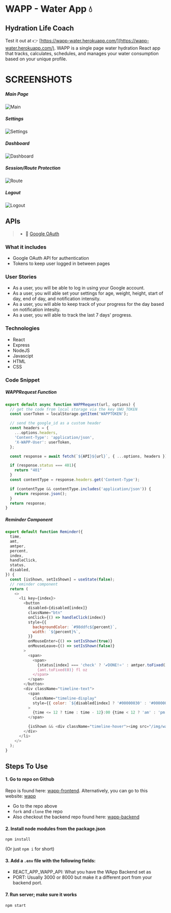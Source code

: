 # WAPP - Water App 💧

## Hydration Life Coach
Test it out at 👉 [https://wapp-water.herokuapp.com/](https://wapp-water.herokuapp.com/).
WAPP is a single page water hydration React app that tracks, calculates, schedules, and manages your water consumption based on your unique profile.

# SCREENSHOTS

##### Main Page
![Main](https://github.com/WAPP-Water-App/wapp-frontend/blob/main/public/ss/wapp-main.gif)

##### Settings
![Settings](https://github.com/WAPP-Water-App/wapp-frontend/blob/main/public/ss/wapp-sett.gif)

##### Dashboard
![Dashboard](https://github.com/WAPP-Water-App/wapp-frontend/blob/main/public/ss/wapp-dash.gif)

##### Session/Route Protection
![Route](https://github.com/WAPP-Water-App/wapp-frontend/blob/main/public/ss/wapp-session.gif)

##### Logout
![Logout](https://github.com/WAPP-Water-App/wapp-frontend/blob/main/public/ss/wapp-logout.gif)

## APIs
> - 🎨 [Google OAuth](https://console.developers.google.com/)

### What it includes

* Google OAuth API for authentication
* Tokens to keep user logged in between pages

### User Stories

* As a user, you will be able to log in using your Google account.
* As a user, you will able set your settings for age, weight, height, start of day, end of day, and notification intensity.
* As a user, you will able to keep track of your progress for the day based on notification intesity.
* As a user, you will able to track the last 7 days' progress.

### Technologies

* React
* Express
* NodeJS
* Javascipt
* HTML
* CSS

### Code Snippet

##### WAPPRequest Function
```js
export default async function WAPPRequest(url, options) {
  // get the code from local storage via the key UWU_TOKEN
  const userToken = localStorage.getItem('WAPPTOKEN');

  // send the google_id as a custom header
  const headers = {
    ...options.headers,
    'Content-Type': 'application/json',
    'X-WAPP-User': userToken,
  };

  const response = await fetch(`${API}${url}`, { ...options, headers });

  if (response.status === 401){
    return "401"
  }
  const contentType = response.headers.get('Content-Type');

  if (contentType && contentType.includes('application/json')) {
    return response.json();
  }
  return response;
}
```

##### Reminder Component
```js
export default function Reminder({
  time,
  amt,
  amtper,
  percent,
  index,
  handleClick,
  status,
  disabled,
}) {
  const [isShown, setIsShown] = useState(false);
  // reminder component
  return (
    <>
      <li key={index}>
        <button
          disabled={disabled[index]}
          className="btn"
          onClick={() => handleClick(index)}
          style={{
            backgroundColor: `#98ddfc${percent}`,
            width: `${percent}%`,
          }}
          onMouseEnter={() => setIsShown(true)}
          onMouseLeave={() => setIsShown(false)}
        >
          <span>
            <span>
              {status[index] === 'check' ? '✔DONE!⭐' : amtper.toFixed(2)} /{' '}
              {amt.toFixed(0)} fl oz
            </span>
          </span>
        </button>
        <div className="timeline-text">
          <span
            className="timeline-display"
            style={{ color: `${disabled[index] ? '#00000030' : '#000000'}` }}
          >
            {time <= 12 ? time : time - 12}:00 {time < 12 ? 'am' : 'pm'}
          </span>

          {isShown && <div className="timeline-hover"><img src="/img/water-drop.png" /></div>}
        </div>
      </li>
    </>
  );
}
```

## Steps To Use

#### 1. Go to repo on Github

Repo is found here: [wapp-frontend](https://github.com/WAPP-Water-App/wapp-frontend). Alternatively, you can go to this website: [wapp](https://wapp-water.herokuapp.com/)
* Go to the repo above
* `fork` and `clone` the repo
* Also checkout the backend repo found here: [wapp-backend](https://github.com/WAPP-Water-App/wapp-backend)


#### 2. Install node modules from the package.json

```
npm install
```

(Or just `npm i` for short)


#### 3. Add a `.env` file with the following fields:

* REACT_APP_WAPP_API: What you have the WApp Backend set as
* PORT: Usually 3000 or 8000 but make it a different port from your backend port.

#### 7. Run server; make sure it works

```
npm start
```


